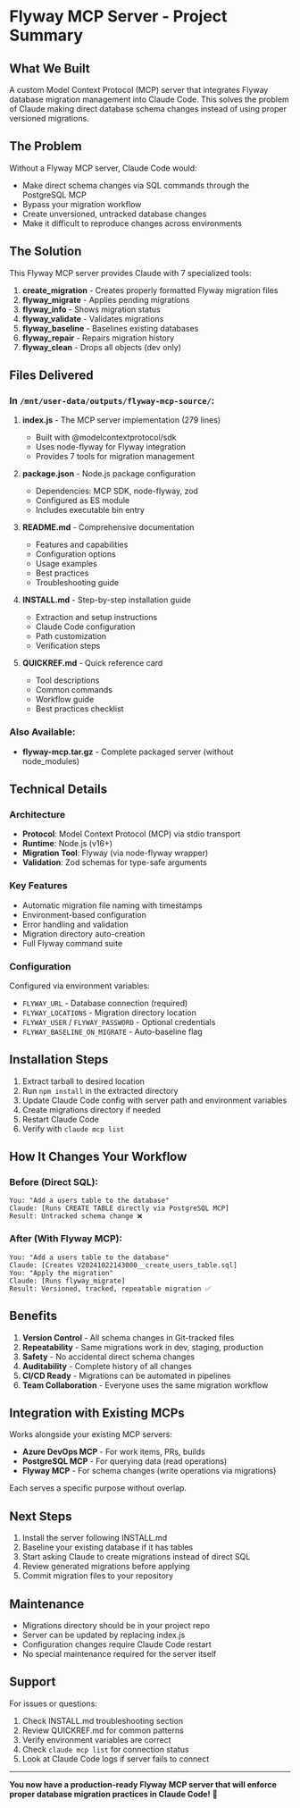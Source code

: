 <!--
Copyright (c) 2025 David Mattox @ SparkCodeLabs.com
Licensed under the MIT License. See LICENSE file in the project root.
-->

# Flyway MCP Server - Project Summary

## What We Built

A custom Model Context Protocol (MCP) server that integrates Flyway database migration management into Claude Code. This solves the problem of Claude making direct database schema changes instead of using proper versioned migrations.

## The Problem

Without a Flyway MCP server, Claude Code would:
- Make direct schema changes via SQL commands through the PostgreSQL MCP
- Bypass your migration workflow
- Create unversioned, untracked database changes
- Make it difficult to reproduce changes across environments

## The Solution

This Flyway MCP server provides Claude with 7 specialized tools:

1. **create_migration** - Creates properly formatted Flyway migration files
2. **flyway_migrate** - Applies pending migrations
3. **flyway_info** - Shows migration status
4. **flyway_validate** - Validates migrations
5. **flyway_baseline** - Baselines existing databases
6. **flyway_repair** - Repairs migration history
7. **flyway_clean** - Drops all objects (dev only)

## Files Delivered

### In `/mnt/user-data/outputs/flyway-mcp-source/`:

1. **index.js** - The MCP server implementation (279 lines)
   - Built with @modelcontextprotocol/sdk
   - Uses node-flyway for Flyway integration
   - Provides 7 tools for migration management

2. **package.json** - Node.js package configuration
   - Dependencies: MCP SDK, node-flyway, zod
   - Configured as ES module
   - Includes executable bin entry

3. **README.md** - Comprehensive documentation
   - Features and capabilities
   - Configuration options
   - Usage examples
   - Best practices
   - Troubleshooting guide

4. **INSTALL.md** - Step-by-step installation guide
   - Extraction and setup instructions
   - Claude Code configuration
   - Path customization
   - Verification steps

5. **QUICKREF.md** - Quick reference card
   - Tool descriptions
   - Common commands
   - Workflow guide
   - Best practices checklist

### Also Available:

- **flyway-mcp.tar.gz** - Complete packaged server (without node_modules)

## Technical Details

### Architecture
- **Protocol**: Model Context Protocol (MCP) via stdio transport
- **Runtime**: Node.js (v16+)
- **Migration Tool**: Flyway (via node-flyway wrapper)
- **Validation**: Zod schemas for type-safe arguments

### Key Features
- Automatic migration file naming with timestamps
- Environment-based configuration
- Error handling and validation
- Migration directory auto-creation
- Full Flyway command suite

### Configuration
Configured via environment variables:
- `FLYWAY_URL` - Database connection (required)
- `FLYWAY_LOCATIONS` - Migration directory location
- `FLYWAY_USER` / `FLYWAY_PASSWORD` - Optional credentials
- `FLYWAY_BASELINE_ON_MIGRATE` - Auto-baseline flag

## Installation Steps

1. Extract tarball to desired location
2. Run `npm install` in the extracted directory
3. Update Claude Code config with server path and environment variables
4. Create migrations directory if needed
5. Restart Claude Code
6. Verify with `claude mcp list`

## How It Changes Your Workflow

### Before (Direct SQL):
```
You: "Add a users table to the database"
Claude: [Runs CREATE TABLE directly via PostgreSQL MCP]
Result: Untracked schema change ❌
```

### After (With Flyway MCP):
```
You: "Add a users table to the database"
Claude: [Creates V20241022143000__create_users_table.sql]
You: "Apply the migration"
Claude: [Runs flyway_migrate]
Result: Versioned, tracked, repeatable migration ✅
```

## Benefits

1. **Version Control** - All schema changes in Git-tracked files
2. **Repeatability** - Same migrations work in dev, staging, production
3. **Safety** - No accidental direct schema changes
4. **Auditability** - Complete history of all changes
5. **CI/CD Ready** - Migrations can be automated in pipelines
6. **Team Collaboration** - Everyone uses the same migration workflow

## Integration with Existing MCPs

Works alongside your existing MCP servers:
- **Azure DevOps MCP** - For work items, PRs, builds
- **PostgreSQL MCP** - For querying data (read operations)
- **Flyway MCP** - For schema changes (write operations via migrations)

Each serves a specific purpose without overlap.

## Next Steps

1. Install the server following INSTALL.md
2. Baseline your existing database if it has tables
3. Start asking Claude to create migrations instead of direct SQL
4. Review generated migrations before applying
5. Commit migration files to your repository

## Maintenance

- Migrations directory should be in your project repo
- Server can be updated by replacing index.js
- Configuration changes require Claude Code restart
- No special maintenance required for the server itself

## Support

For issues or questions:
1. Check INSTALL.md troubleshooting section
2. Review QUICKREF.md for common patterns
3. Verify environment variables are correct
4. Check `claude mcp list` for connection status
5. Look at Claude Code logs if server fails to connect

---

**You now have a production-ready Flyway MCP server that will enforce proper database migration practices in Claude Code!** 🚀
